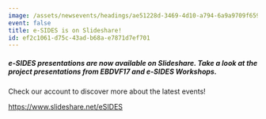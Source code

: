 ```yaml
---
image: /assets/newsevents/headings/ae51228d-3469-4d10-a794-6a9a9709f659.png
event: false
title: e-SIDES is on Slideshare!
id: ef2c1061-d75c-43ad-b68a-e7871d7ef701
---
```

<h5>e-SIDES presentations are now available on Slideshare. Take a look at the project presentations from EBDVF17 and e-SIDES Workshops. </h5>
<p>Check our account to discover more about the latest events!
</p>
<p><a href="https://www.slideshare.net/eSIDES">https://www.slideshare.net/eSIDES</a><br>
</p>